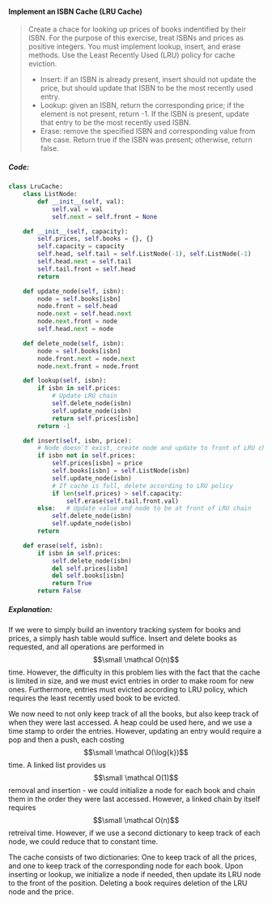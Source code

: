 #### Implement an ISBN Cache \(LRU Cache\)

> Create a chace for looking up prices of books indentified by their ISBN. For the purpose of this exercise, treat ISBNs and prices as positive integers. You must implement lookup, insert, and erase methods. Use the Least Recently Used \(LRU\) policy for cache eviction.
>
> * Insert: if an ISBN is already present, insert should not update the price, but should update that ISBN to be the most recently used entry. 
> * Lookup: given an ISBN, return the corresponding price; if the element is not present, return -1. If the ISBN is present, update that entry to be the most recently used ISBN. 
> * Erase: remove the specified ISBN and corresponding value from the case. Return true if the ISBN was present; otherwise, return false.

##### Code:

```py
class LruCache:
    class ListNode:
        def __init__(self, val):
            self.val = val
            self.next = self.front = None

    def __init__(self, capacity):
        self.prices, self.books = {}, {}
        self.capacity = capacity
        self.head, self.tail = self.ListNode(-1), self.ListNode(-1)
        self.head.next = self.tail
        self.tail.front = self.head
        return

    def update_node(self, isbn):
        node = self.books[isbn]
        node.front = self.head
        node.next = self.head.next
        node.next.front = node
        self.head.next = node

    def delete_node(self, isbn):
        node = self.books[isbn]
        node.front.next = node.next
        node.next.front = node.front

    def lookup(self, isbn):
        if isbn in self.prices:
            # Update LRU chain
            self.delete_node(isbn)
            self.update_node(isbn)
            return self.prices[isbn]
        return -1

    def insert(self, isbn, price):
        # Node doesn't exist, create node and update to front of LRU chain
        if isbn not in self.prices:
            self.prices[isbn] = price
            self.books[isbn] = self.ListNode(isbn)
            self.update_node(isbn)
            # If cache is full, delete according to LRU policy
            if len(self.prices) > self.capacity:
                self.erase(self.tail.front.val)
        else:   # Update value and node to be at front of LRU chain
            self.delete_node(isbn)
            self.update_node(isbn)
        return

    def erase(self, isbn):
        if isbn in self.prices:
            self.delete_node(isbn)
            del self.prices[isbn]
            del self.books[isbn]
            return True
        return False
```

##### Explanation:

If we were to simply build an inventory tracking system for books and prices, a simply hash table would suffice. Insert and delete books as requested, and all operations are performed in $$\small \mathcal O(n)$$ time. However, the difficulty in this problem lies with the fact that the cache is limited in size, and we must evict entries in order to make room for new ones. Furthermore, entries must evicted according to LRU policy, which requires the least recently used book to be evicted. 

We now need to not only keep track of all the books, but also keep track of when they were last accessed. A heap could be used here, and we use a time stamp to order the entries. However, updating an entry would require a pop and then a push, each costing $$\small \mathcal O(\log{k})$$ time. A linked list provides us $$\small \mathcal O(1)$$ removal and insertion - we could initialize a node for each book and chain them in the order they were last accessed. However, a linked chain by itself requires $$\small \mathcal O(n)$$ retreival time. However, if we use a second dictionary to keep track of each node, we could reduce that to constant time. 

The cache consists of two dictionaries: One to keep track of all the prices, and one to keep track of the corresponding node for each book. Upon inserting or lookup, we initialize a node if needed, then update its LRU node to the front of the position. Deleting a book requires deletion of the LRU node and the price. 

